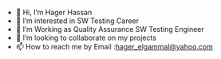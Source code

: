 - 👋 Hi, I’m Hager Hassan
- 👀 I’m interested in SW Testing Career
- 🌱 I’m Working as Quality Assurance SW Testing Engineer
- 💞️ I’m looking to collaborate on my projects
- 📫 How to reach me by Email :hager_elgammal@yahoo.com


